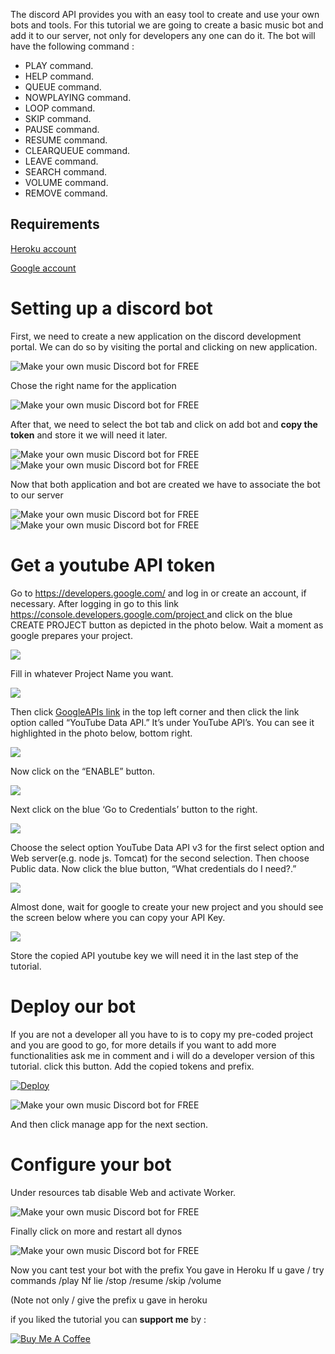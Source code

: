 The discord API provides you with an easy tool to create and use your own bots and tools. For this tutorial we are going to create a basic music bot and add it to our server, not only for developers any one can do it. The bot will have the following command :
* PLAY command.
* HELP command.
* QUEUE command.
* NOWPLAYING command.
* LOOP command.
* SKIP command.
* PAUSE command.
* RESUME command.
* CLEARQUEUE command.
* LEAVE command.
* SEARCH command.
* VOLUME command.
* REMOVE command.

## Requirements
[Heroku account](https://signup.heroku.com)

[Google account](https://developers.google.com/)

# Setting up a discord bot
First, we need to create a new application on the discord development portal.
We can do so by visiting the portal and clicking on new application.

![Make your own music Discord bot for FREE](/assets/img/contents/discord-tutorial-1.png "Make your own music Discord bot for FREE")

Chose the right name for the application

![Make your own music Discord bot for FREE](/assets/img/contents/discord-tutorial-2.png "Make your own music Discord bot for FREE")

After that, we need to select the bot tab and click on add bot and **copy the token** and store it we will need it later.

![Make your own music Discord bot for FREE](/assets/img/contents/discord-tutorial-2,5.png "Make your own music Discord bot for FREE")
![Make your own music Discord bot for FREE](/assets/img/contents/discord-tutorial-2,6.png "Make your own music Discord bot for FREE")

Now that both application and bot are created we have to associate the bot to our server

![Make your own music Discord bot for FREE](/assets/img/contents/discord-tutorial-3.png "Make your own music Discord bot for FREE")
![Make your own music Discord bot for FREE](/assets/img/contents/discord-tutorial-4.png "Make your own music Discord bot for FREE")

# Get a youtube API token
Go to <https://developers.google.com/> and log in or create an account, if necessary.
After logging in go to this link [https://console.developers.google.com/project ](https://console.developers.google.com/project)and click on the blue CREATE PROJECT button as depicted in the photo below. Wait a moment as google prepares your project.

![](/assets/img/contents/youtube-token-1.png)

Fill in whatever Project Name you want.

![](/assets/img/contents/youtube-token-2.png)

Then click [GoogleAPIs link](https://console.developers.google.com/apis/library?project=tester-api-key) in the top left corner and then click the link option called “YouTube Data API.” It’s under YouTube API’s. You can see it highlighted in the photo below, bottom right.

![](/assets/img/contents/youtube-token-3.png)

Now click on the “ENABLE” button.

![](/assets/img/contents/youtube-token-4.png)

Next click on the blue ‘Go to Credentials’ button to the right.

![](/assets/img/contents/youtube-token-5.png)

Choose the select option YouTube Data API v3 for the first select option and Web server(e.g. node js. Tomcat) for the second selection. Then choose Public data. Now click the blue button, “What credentials do I need?.”

![](/assets/img/contents/youtube-token-6.png)

Almost done, wait for google to create your new project and you should see the screen below where you can copy your API Key. 

![](/assets/img/contents/youtube-token-7.png)

Store the copied API youtube key we will need it in the last step of the tutorial.
# Deploy our bot
If you are not a developer all you have to is to copy my pre-coded project and you are good to go, for more details if you want to add more functionalities ask me in comment and i will do a developer version of this tutorial.
click this button.
Add the copied tokens and prefix.

[![Deploy](https://www.herokucdn.com/deploy/button.svg)](https://heroku.com/deploy?template=https://github.com/nksama/music-discord-heroku-bot/tree/master)

![Make your own music Discord bot for FREE](/assets/img/contents/discord-tutorial-10.png "Make your own music Discord bot for FREE")

And then click manage app for the next section.
# Configure your bot
Under resources tab disable Web and activate Worker.

![Make your own music Discord bot for FREE](/assets/img/contents/discord-tutorial-6.png "Make your own music Discord bot for FREE")

Finally click on more and restart all dynos

![Make your own music Discord bot for FREE](/assets/img/contents/discord-tutorial-9.png "Make your own music Discord bot for FREE")

Now you cant test your bot with the prefix You gave in Heroku
If u gave / try commands
/play Nf lie
/stop
/resume
/skip
/volume

(Note not only / give the prefix u gave in heroku

if you liked the tutorial you can **support me** by :

<a href="https://www.buymeacoffee.com/kZJ60uvLA" target="_blank"><img src="https://bmc-cdn.nyc3.digitaloceanspaces.com/BMC-button-images/custom_images/orange_img.png" alt="Buy Me A Coffee" style="height: auto !important;width: auto !important;" ></a>
